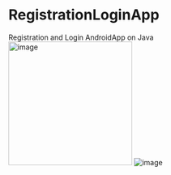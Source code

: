 # RegistrationLoginApp
 Registration and Login AndroidApp on Java
<img width="244" alt="image" src="https://github.com/IonovaM/RegistrationApp/assets/78234634/60d6f198-78de-4328-81ad-142d1b9c5221">
![image](https://github.com/IonovaM/RegistrationApp/assets/78234634/1fe53941-a57e-4ad8-a7c5-40bfa297c3f7)
